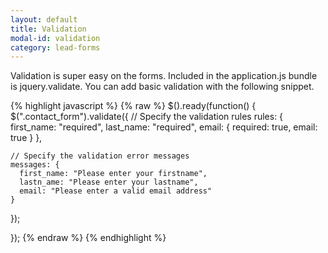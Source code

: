 ```yaml
---
layout: default
title: Validation
modal-id: validation
category: lead-forms
---
```

Validation is super easy on the forms. Included in the application.js bundle is jquery.validate. You can add basic validation with the following snippet.


{% highlight javascript %} 
{% raw %}
$().ready(function() {
  $(".contact_form").validate({
    // Specify the validation rules
    rules: {
      first_name: "required",
      last_name: "required",
      email: {
        required: true,
        email: true
      }
    },

    // Specify the validation error messages
    messages: {
      first_name: "Please enter your firstname",
      lastn_ame: "Please enter your lastname",
      email: "Please enter a valid email address"
    }
  });

});
{% endraw %}
{% endhighlight %}